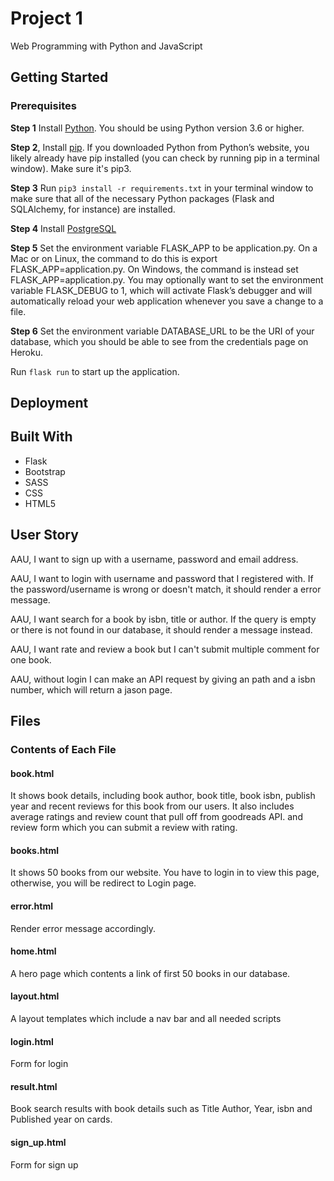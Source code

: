 # Project 1

Web Programming with Python and JavaScript

## Getting Started

### Prerequisites

**Step 1** Install [Python](https://www.python.org/downloads/). You should be using Python version 3.6 or higher.

**Step 2**, Install [pip](https://pip.pypa.io/en/stable/installing/). If you downloaded Python from Python’s website, you likely already have pip installed (you can check by running pip in a terminal window). Make sure it's pip3.

**Step 3** Run `pip3 install -r requirements.txt` in your terminal window to make sure that all of the necessary Python packages (Flask and SQLAlchemy, for instance) are installed.

**Step 4** Install [PostgreSQL](https://www.postgresql.org/download/)

**Step 5** Set the environment variable FLASK_APP to be application.py. On a Mac or on Linux, the command to do this is export FLASK_APP=application.py. On Windows, the command is instead set FLASK_APP=application.py. You may optionally want to set the environment variable FLASK_DEBUG to 1, which will activate Flask’s debugger and will automatically reload your web application whenever you save a change to a file.

**Step 6** Set the environment variable DATABASE_URL to be the URI of your database, which you should be able to see from the credentials page on Heroku.

Run `flask run` to start up the application.

## Deployment

## Built With

- Flask
- Bootstrap
- SASS
- CSS
- HTML5

## User Story

AAU, I want to sign up with a username, password and email address.

AAU, I want to login with username and password that I registered with. If the password/username is wrong or doesn't match, it should render a error message.

AAU, I want search for a book by isbn, title or author. If the query is empty or there is not found in our database, it should render a message instead.

AAU, I want rate and review a book but I can't submit multiple comment for one book.

AAU, without login I can make an API request by giving an path and a isbn number, which will return a jason page.

## Files

### Contents of Each File

#### book.html

It shows book details, including book author, book title, book isbn, publish year and recent reviews for this book from our users.
It also includes average ratings and review count that pull off from goodreads API. and review form which you can submit a review with rating.

#### books.html

It shows 50 books from our website. You have to login in to view this page, otherwise, you will be redirect to Login page.

#### error.html

Render error message accordingly.

#### home.html

A hero page which contents a link of first 50 books in our database.

#### layout.html

A layout templates which include a nav bar and all needed scripts

#### login.html

Form for login

#### result.html

Book search results with book details such as Title Author, Year, isbn and Published year on cards.

#### sign_up.html

Form for sign up
